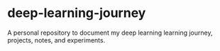 # deep-learning-journey
A personal repository to document my deep learning learning journey, projects, notes, and experiments.
